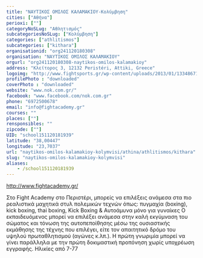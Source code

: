 ```yaml
---
title: "ΝΑΥΤΙΚΟΣ ΟΜΙΛΟΣ ΚΑΛΑΜΑΚΙΟΥ-Κολύμβηση"
cities: ["Αθήνα"]
perioxi: [""]
categoryNoSLug: "Αθλητισμός"
subcategoriesNoSLug: ["Κολύμβηση"]
categories: ["athlitismos"]
subcategories: ["kithara"]
organisationid: "org241120180308"
organisation: "ΝΑΥΤΙΚΟΣ ΟΜΙΛΟΣ ΚΑΛΑΜΑΚΙΟΥ"
orgurl: "org241120180308-naytikos-omilos-kalamakioy"
address: "Κλείτορος 3, 12132 Peristéri, Attiki, Greece"
logoimg: "http://www.fightsports.gr/wp-content/uploads/2013/01/13348671_10208406937164112_1646601817_n.jpg"
profilePhoto : "downloaded"
coverPhoto : "downloaded"
website: "www.nok.com.gr/"
facebook: "www.facebook.com/nok.com.gr"
phone: "6972500678"
email: "info@fightacademy.gr"
courses: ""
places: [""]
rensponsibles: ""
zipcode: [""]
UID: "school151120181939"
latitude: "38,00447"
longitude: "23,7037"
url: "naytikos-omilos-kalamakioy-kolymvisi/athina/athlitismos/kithara"
slug: "naytikos-omilos-kalamakioy-kolymvisi"
aliases:
    - /school151120181939
---
```



http://www.fightacademy.gr/

Στo Fight Academy στο Περιστέρι, μπορείς να επιλέξεις ανάμεσα στα πιο ρεαλιστικά μαχητικά στυλ πολεμικών τεχνών όπως: πυγμαχία (boxing), kick boxing, thai boxing, Kick Boxing &amp; Αυτοάμυνα μόνο για γυναίκες Ο εκπαιδευόμενος μπορεί να επιλέξει ανάμεσα στην καλή εκγύμναση του σώματος και τόνωση της αυτοπεποίθησης μέσω της ουσιαστικής εκμάθησης της τέχνης που επιλέγει, είτε τον απαιτητικό δρόμο του υψηλού πρωταθλητισμού (αγώνες κ.λπ.). Η πρώτη γνωριμία μπορεί να γίνει παράλληλα με την πρώτη δοκιμαστική προπόνηση χωρίς υποχρέωση εγγραφής. Ηλικίες από 7-77